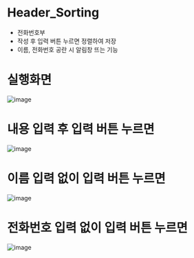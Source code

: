 # Header_Sorting
- 전화번호부
- 작성 후 입력 버튼 누르면 정렬하여 저장
- 이름, 전화번호 공란 시 알림창 뜨는 기능


# 실행화면
![image](https://user-images.githubusercontent.com/65011438/158726613-a4c45179-317e-4c1c-8b48-78362b090ead.png)

# 내용 입력 후 입력 버튼 누르면
![image](https://user-images.githubusercontent.com/65011438/158726807-8f74b6f9-777f-4e03-a549-37cf240938e7.png)

# 이름 입력 없이 입력 버튼 누르면 
![image](https://user-images.githubusercontent.com/65011438/158726882-32bbca68-4bbe-4628-989e-b06daf8df79f.png)

# 전화번호 입력 없이 입력 버튼 누르면 
![image](https://user-images.githubusercontent.com/65011438/158727026-d4d2fa8d-02e0-4766-8432-126b656d1c21.png)

